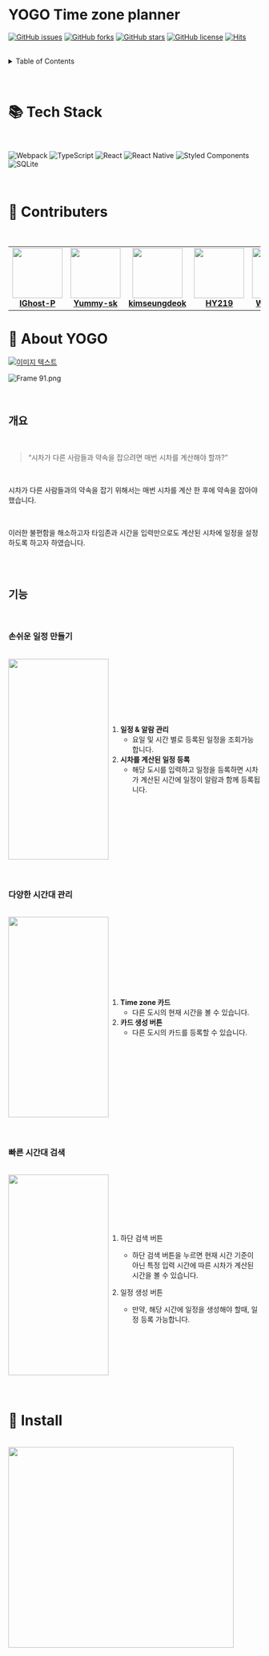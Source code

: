 # YOGO Time zone planner

[![GitHub issues](https://img.shields.io/github/issues/Team-Spino/YoGo)](https://github.com/Team-Spino/YoGo/issues)
[![GitHub forks](https://img.shields.io/github/forks/Team-Spino/YoGo)](https://github.com/Team-Spino/YoGo/network)
[![GitHub stars](https://img.shields.io/github/stars/Team-Spino/YoGo)](https://github.com/Team-Spino/YoGo/stargazers)
[![GitHub license](https://img.shields.io/github/license/Team-Spino/YoGo)](https://github.com/Team-Spino/YoGo/blob/main/LICENSE)
[![Hits](https://hits.seeyoufarm.com/api/count/incr/badge.svg?url=https%3A%2F%2Fgithub.com%2FTeam-Spino%2FYoGo&count_bg=%2379C83D&title_bg=%23555555&icon=&icon_color=%23E7E7E7&title=hits&edge_flat=false)](https://hits.seeyoufarm.com)

<br/>

<details>
  <summary>Table of Contents</summary>
  <ol>
    <li><a href="#📚 Tech Stack">📚 Tech Stack</a></li>
    <li><a href="#🎉 Contributers">🎉 Contributers</a></li>
    <li>
        <a href="#📕 About YOGO">📕 About YOGO</a>
        <ul>
            <li><a href="#개요">개요</a></li>
            <li><a href="#기능">기능</a></li>
      </ul>
    </li>
    <li><a href="#📲 Install">📲 Install</a></li>
  </ol>
</details>

<br/>
<br/>

# 📚 Tech Stack

<br/>

![Webpack](https://img.shields.io/badge/webpack-%238DD6F9.svg?style=for-the-badge&logo=webpack&logoColor=black)
![TypeScript](https://img.shields.io/badge/typescript-%23007ACC.svg?style=for-the-badge&logo=typescript&logoColor=white)
![React](https://img.shields.io/badge/react-%2320232a.svg?style=for-the-badge&logo=react&logoColor=%2361DAFB)
![React Native](https://img.shields.io/badge/react_native-%2320232a.svg?style=for-the-badge&logo=react&logoColor=%2361DAFB)
![Styled Components](https://img.shields.io/badge/styled--components-DB7093?style=for-the-badge&logo=styled-components&logoColor=white)
![SQLite](https://img.shields.io/badge/sqlite-%2307405e.svg?style=for-the-badge&logo=sqlite&logoColor=white)

<br/>

# 🎉 Contributers

<br/>

<table align="center">
  <tr>
    <td align="center">
      <a href="https://github.com/IGhost-P">
        <img src="https://avatars.githubusercontent.com/u/79236624?v=4" width="100px;" alt="" /><br />
        <b>IGhost-P</b>
      </a>
    </td>
    <td align="center">
      <a href="https://github.com/Yummy-sk">
        <img src="https://avatars.githubusercontent.com/u/60822846?v=4" width="100px;" alt="" /><br />
        <b>Yummy-sk</b>
      </a>
    </td>
    <td align="center">
      <a href="https://github.com/kimseungdeok">
        <img src="https://avatars.githubusercontent.com/u/81807434?v=4" width="100px;" alt="" /><br />
        <b>kimseungdeok</b>
      </a>
    </td>
    <td align="center">
      <a href="https://github.com/HY219">
        <img src="https://avatars.githubusercontent.com/u/82134668?v=4" width="100px;" alt="" /><br />
        <b>HY219</b>
      </a>
    </td>
    <td align="center">
      <a href="https://github.com/Woongstar">
        <img src="https://avatars.githubusercontent.com/u/69667560?v=4" width="100px;" alt="" /><br />
        <b>Woongstar</b>
      </a>
    </td>
  </tr>
</table>

# 📕 About YOGO

[![이미지 텍스트](https://i.imgur.com/Wzmyvam.jpg)](https://youtu.be/zHVuFmpARY0)

![Frame 91.png](https://s3.us-west-2.amazonaws.com/secure.notion-static.com/6c7ff75f-54f5-4576-902d-c82b6519fd2e/Frame_91.png?X-Amz-Algorithm=AWS4-HMAC-SHA256&X-Amz-Content-Sha256=UNSIGNED-PAYLOAD&X-Amz-Credential=AKIAT73L2G45EIPT3X45%2F20220606%2Fus-west-2%2Fs3%2Faws4_request&X-Amz-Date=20220606T093238Z&X-Amz-Expires=86400&X-Amz-Signature=9b0ed0e2db677c3eae83eeb6818ea9fc04739f9649f54c2bd906500df1c309df&X-Amz-SignedHeaders=host&response-content-disposition=filename%20%3D%22Frame%252091.png%22&x-id=GetObject)

<br/>

## 개요

<br/>

> “시차가 다른 사람들과 약속을 잡으려면 매번 시차를 계산해야 할까?”

<br/>

시차가 다른 사람들과의 약속을 잡기 위해서는 매번 시차를 계산 한 후에 약속을 잡아야 했습니다.

<br/>

이러한 불편함을 해소하고자 타임존과 시간을 입력만으로도 계산된 시차에 일정을 설정 하도록 하고자 하였습니다.

<br/>
<br/>

## 기능

<br/>

### 손쉬운 일정 만들기

<br/>

<div style="display: flex; width: fit-content; height: 400px; justify-content: center; align-items: center;">
<img src="https://s3.us-west-2.amazonaws.com/secure.notion-static.com/0ab7ac00-f9a9-4562-909d-549414cf93cd/uploadGif.gif?X-Amz-Algorithm=AWS4-HMAC-SHA256&X-Amz-Content-Sha256=UNSIGNED-PAYLOAD&X-Amz-Credential=AKIAT73L2G45EIPT3X45%2F20220606%2Fus-west-2%2Fs3%2Faws4_request&X-Amz-Date=20220606T093305Z&X-Amz-Expires=86400&X-Amz-Signature=84b5a16092ad8f6845dbbbcaa9e2ebe42ebf48d26f90b64207a4d88da4cb2cde&X-Amz-SignedHeaders=host&response-content-disposition=filename%20%3D%22uploadGif.gif%22&x-id=GetObject"  width="200" height="400"/>

1. **일정 & 알람 관리**
   - 요일 및 시간 별로 등록된 일정을 조회가능 합니다.
2. **시차를 계산된 일정 등록**
   - 해당 도시를 입력하고 일정을 등록하면 시차가 계산된 시간에 일정이 알람과 함께 등록됩니다.

</div>

<br/>
<br/>

### 다양한 시간대 관리

<br/>

<div style="display: flex; width: fit-content; height: 400px; justify-content: center; align-items: center;">
<img src="https://s3.us-west-2.amazonaws.com/secure.notion-static.com/7e2c9807-41e8-43a6-805b-6d26658c5c79/timezoneGif.gif?X-Amz-Algorithm=AWS4-HMAC-SHA256&X-Amz-Content-Sha256=UNSIGNED-PAYLOAD&X-Amz-Credential=AKIAT73L2G45EIPT3X45%2F20220606%2Fus-west-2%2Fs3%2Faws4_request&X-Amz-Date=20220606T093332Z&X-Amz-Expires=86400&X-Amz-Signature=5b047862677a20d9cf20398ace481bc3d4e0e91eade6050839828110c3630341&X-Amz-SignedHeaders=host&response-content-disposition=filename%20%3D%22timezoneGif.gif%22&x-id=GetObject"  width="200" height="400"/>

1. **Time zone 카드**
   - 다른 도시의 현재 시간을 볼 수 있습니다.
2. **카드 생성 버튼**
   - 다른 도시의 카드를 등록할 수 있습니다.
   </div>

<br/>
<br/>

### 빠른 시간대 검색

<br/>

<div style="display: flex; width: fit-content; height: 400px; justify-content: center; align-items: center;">
<img src="https://s3.us-west-2.amazonaws.com/secure.notion-static.com/c8da8358-ba31-47ba-a553-aa4f9511bdaa/selectGif.gif?X-Amz-Algorithm=AWS4-HMAC-SHA256&X-Amz-Content-Sha256=UNSIGNED-PAYLOAD&X-Amz-Credential=AKIAT73L2G45EIPT3X45%2F20220606%2Fus-west-2%2Fs3%2Faws4_request&X-Amz-Date=20220606T093934Z&X-Amz-Expires=86400&X-Amz-Signature=34ed09dfd860fd9de1eb1edabdccea1b130cba2c298a22535bc9ce5e54cbf139&X-Amz-SignedHeaders=host&response-content-disposition=filename%20%3D%22selectGif.gif%22&x-id=GetObject"  width="200" height="400"/>

1.  하단 검색 버튼
    - 하단 검색 버튼을 누르면 현재 시간 기준이 아닌 특정 입력 시간에 따른 시차가 계산된 시간을 볼 수 있습니다.
2.  일정 생성 버튼

    - 만약, 해당 시간에 일정을 생성해야 할때, 일정 등록 가능합니다.

</div>

<br/>
<br/>

# 📲 Install

<br/>

<a href="https://apps.apple.com/kr/app/yogo-time-zone-planner/id1626444795">
<img src="https://i.imgur.com/PVRBqHv.png" style="display: flex; justify-content: center; align-items: center;"  width="450" height="400"/>
</a>
